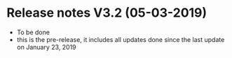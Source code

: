 **Release notes V3.2 (05-03-2019)**
===

- To be done
- this is the pre-release, it includes all updates done since the last update on January 23, 2019

